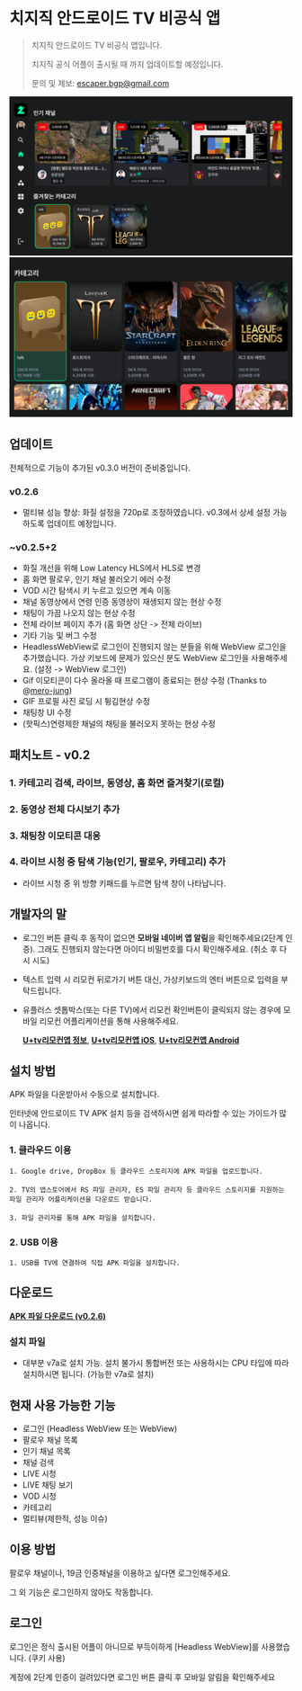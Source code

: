 # 치지직 안드로이드 TV 비공식 앱
>치지직 안드로이드 TV 비공식 앱입니다.
>
>치지직 공식 어플이 출시될 때 까지 업데이트할 예정입니다.
>
>문의 및 제보: escaper.bgp@gmail.com

![홈즐겨찾기](./images/01.png)
![카테고리](./images/03.png)


## 업데이트
전체적으로 기능이 추가된 v0.3.0 버전이 준비중입니다.

### v0.2.6
- 멀티뷰 성능 향상: 화질 설정을 720p로 조정하였습니다. v0.3에서 상세 설정 가능하도록 업데이트 예정입니다.

### ~v0.2.5+2
- 화질 개선을 위해 Low Latency HLS에서 HLS로 변경
- 홈 화면 팔로우, 인기 채널 불러오기 에러 수정
- VOD 시간 탐색시 키 누르고 있으면 계속 이동
- 채널 동영상에서 연령 인증 동영상이 재생되지 않는 현상 수정
- 채팅이 가끔 나오지 않는 현상 수정
- 전체 라이브 페이지 추가 (홈 화면 상단 -> 전체 라이브)
- 기타 기능 및 버그 수정
- HeadlessWebView로 로그인이 진행되지 않는 분들을 위해 WebView 로그인을 추가했습니다. 가상 키보드에 문제가 있으신 분도 WebView 로그인을 사용해주세요. (설정 -> WebView 로그인)
- Gif 이모티콘이 다수 올라올 때 프로그램이 종료되는 현상 수정 (Thanks to @[mero-jung](https://github.com/mero-jung))
- GIF 프로필 사진 로딩 시 튕김현상 수정
- 채팅창 UI 수정
- (핫픽스)연령제한 채널의 채팅을 불러오지 못하는 현상 수정


## 패치노트 - v0.2
### 1. 카테고리 검색, 라이브, 동영상, 홈 화면 즐겨찾기(로컬)
### 2. 동영상 전체 다시보기 추가
### 3. 채팅창 이모티콘 대응
### 4. 라이브 시청 중 탐색 기능(인기, 팔로우, 카테고리) 추가
- 라이브 시청 중 위 방향 키패드를 누르면 탐색 창이 나타납니다. 

## 개발자의 말
- 로그인 버튼 클릭 후 동작이 없으면 **모바일 네이버 앱 알림**을 확인해주세요(2단계 인증). 그래도 진행되지 않는다면 아이디 비밀번호를 다시 확인해주세요. (취소 후 다시 시도)
- 텍스트 입력 시 리모컨 뒤로가기 버튼 대신, 가상키보드의 엔터 버튼으로 입력을 부탁드립니다.
- 유플러스 셋톱박스(또는 다른 TV)에서 리모컨 확인버튼이 클릭되지 않는 경우에 모바일 리모컨 어플리케이션을 통해 사용해주세요.

    [**U+tv리모컨앱 정보**](https://www.lguplus.com/iptv/main-feature/000PPT0036), [**U+tv리모컨앱 iOS**](https://apps.apple.com/kr/app/u-tv-%EB%A6%AC%EB%AA%A8%EC%BB%A8%EC%95%B1/id1637815745), [**U+tv리모컨앱 Android**](https://play.google.com/store/apps/details?id=com.lguplus.remocon&hl=ko&gl=US)

  
## 설치 방법
APK 파일을 다운받아서 수동으로 설치합니다.

인터넷에 안드로이드 TV APK 설치 등을 검색하시면 쉽게 따라할 수 있는 가이드가 많이 나옵니다. 

### 1. 클라우드 이용
```
1. Google drive, DropBox 등 클라우드 스토리지에 APK 파일을 업로드합니다.

2. TV의 앱스토어에서 RS 파일 관리자, ES 파일 관리자 등 클라우드 스토리지를 지원하는 파일 관리자 어플리케이션을 다운로드 받습니다.

3. 파일 관리자를 통해 APK 파일을 설치합니다.
```

### 2. USB 이용
```
1. USB를 TV에 연결하여 직접 APK 파일을 설치합니다.
```

## 다운로드
[**APK 파일 다운로드 (v0.2.6)**](https://github.com/Escaper-Park/unofficial_chzzk_android_tv/releases/tag/v0.2.6)

### 설치 파일
- 대부분 v7a로 설치 가능. 설치 불가시 통합버전 또는 사용하시는 CPU 타입에 따라 설치하시면 됩니다. (가능한 v7a로 설치)

## 현재 사용 가능한 기능
- 로그인 (Headless WebView 또는 WebView)
- 팔로우 채널 목록
- 인기 채널 목록
- 채널 검색
- LIVE 시청
- LIVE 채팅 보기
- VOD 시청
- 카테고리
- 멀티뷰(제한적, 성능 이슈)

## 이용 방법
팔로우 채널이나, 19금 인증채널을 이용하고 싶다면 로그인해주세요. 

그 외 기능은 로그인하지 않아도 작동합니다.

## 로그인
로그인은 정식 출시된 어플이 아니므로 부득이하게 [Headless WebView]를 사용했습니다. (쿠키 사용)

계정에 2단계 인증이 걸려있다면 로그인 버튼 클릭 후 모바일 알림을 확인해주세요